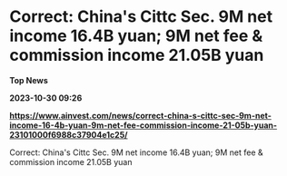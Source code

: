 # Correct: China's Cittc Sec. 9M net income 16.4B yuan; 9M net fee & commission income 21.05B yuan
**Top News**

**2023-10-30 09:26**

**https://www.ainvest.com/news/correct-china-s-cittc-sec-9m-net-income-16-4b-yuan-9m-net-fee-commission-income-21-05b-yuan-23101000f6988c37904e1c25/**

Correct: China's Cittc Sec. 9M net income 16.4B yuan; 9M net fee & commission income 21.05B yuan